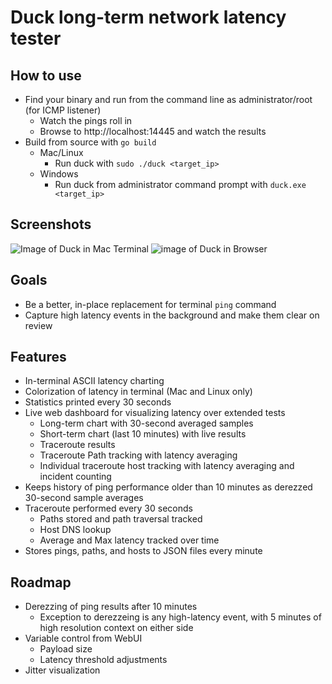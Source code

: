 # Duck long-term network latency tester

How to use
--- 

- Find your binary and run from the command line as administrator/root (for ICMP listener)
  - Watch the pings roll in
  - Browse to http://localhost:14445 and watch the results
- Build from source with `go build`
  - Mac/Linux
    - Run duck with `sudo ./duck <target_ip>`
  - Windows
    - Run duck from administrator command prompt with `duck.exe <target_ip>`

Screenshots
---

![Image of Duck in Mac Terminal](https://brendanporter.github.io/duck-terminalui_v3.png)
![image of Duck in Browser](https://brendanporter.github.io/duck-webui.png)

Goals
---

- Be a better, in-place replacement for terminal `ping` command
- Capture high latency events in the background and make them clear on review


Features
---
- In-terminal ASCII latency charting
- Colorization of latency in terminal (Mac and Linux only)
- Statistics printed every 30 seconds
- Live web dashboard for visualizing latency over extended tests
  - Long-term chart with 30-second averaged samples
  - Short-term chart (last 10 minutes) with live results
  - Traceroute results
  - Traceroute Path tracking with latency averaging
  - Individual traceroute host tracking with latency averaging and incident counting
- Keeps history of ping performance older than 10 minutes as derezzed 30-second sample averages
- Traceroute performed every 30 seconds
  - Paths stored and path traversal tracked
  - Host DNS lookup
  - Average and Max latency tracked over time
- Stores pings, paths, and hosts to JSON files every minute

Roadmap
---
- Derezzing of ping results after 10 minutes
  - Exception to derezzeing is any high-latency event, with 5 minutes of high resolution context on either side
- Variable control from WebUI
  - Payload size
  - Latency threshold adjustments
- Jitter visualization